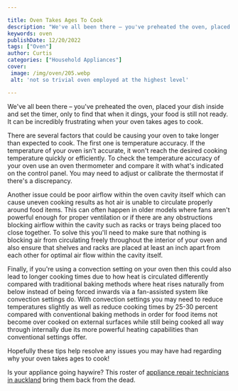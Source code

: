 ```yaml
---

title: Oven Takes Ages To Cook
description: "We've all been there – you've preheated the oven, placed your dish inside and set the timer, only to find that when it dings, your...take a moment to check it out "
keywords: oven
publishDate: 12/20/2022
tags: ["Oven"]
author: Curtis
categories: ["Household Appliances"]
cover: 
 image: /img/oven/205.webp
 alt: 'not so trivial oven employed at the highest level'

---
```


We've all been there – you've preheated the oven, placed your dish inside and set the timer, only to find that when it dings, your food is still not ready. It can be incredibly frustrating when your oven takes ages to cook. 

There are several factors that could be causing your oven to take longer than expected to cook. The first one is temperature accuracy. If the temperature of your oven isn't accurate, it won't reach the desired cooking temperature quickly or efficiently. To check the temperature accuracy of your oven use an oven thermometer and compare it with what's indicated on the control panel. You may need to adjust or calibrate the thermostat if there's a discrepancy.

Another issue could be poor airflow within the oven cavity itself which can cause uneven cooking results as hot air is unable to circulate properly around food items. This can often happen in older models where fans aren't powerful enough for proper ventilation or if there are any obstructions blocking airflow within the cavity such as racks or trays being placed too close together. To solve this you'll need to make sure that nothing is blocking air from circulating freely throughout the interior of your oven and also ensure that shelves and racks are placed at least an inch apart from each other for optimal air flow within the cavity itself. 

Finally, if you're using a convection setting on your oven then this could also lead to longer cooking times due to how heat is circulated differently compared with traditional baking methods where heat rises naturally from below instead of being forced inwards via a fan-assisted system like convection settings do. With convection settings you may need to reduce temperatures slightly as well as reduce cooking times by 25-30 percent compared with conventional baking methods in order for food items not become over cooked on external surfaces while still being cooked all way through internally due its more powerful heating capabilities than conventional settings offer. 

Hopefully these tips help resolve any issues you may have had regarding why your oven takes ages to cook!

Is your appliance going haywire? This roster of <a href="/pages/appliance-repair-technicians-in-auckland/">appliance repair technicians in auckland</a> bring them back from the dead.